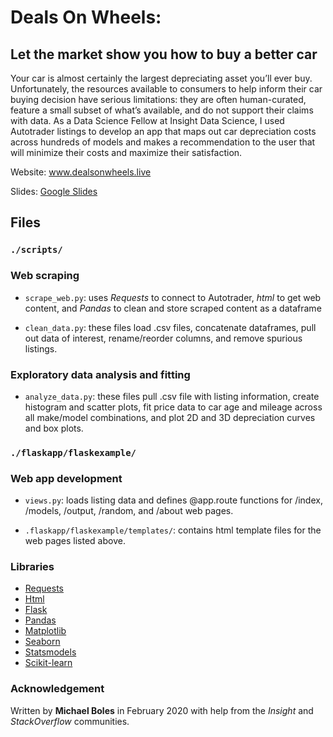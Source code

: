 # Deals On Wheels: 
## Let the market show you how to buy a better car
Your car is almost certainly the largest depreciating asset you’ll ever buy. Unfortunately, the resources available to consumers to help inform their car buying decision have serious limitations: they are often human-curated, feature a small subset of what’s available, and do not support their claims with data. As a Data Science Fellow at Insight Data Science, I used Autotrader listings to develop an app that maps out car depreciation costs across hundreds of models and makes a recommendation to the user that will minimize their costs and maximize their satisfaction. 

Website: www.dealsonwheels.live

Slides: [Google Slides](https://docs.google.com/presentation/d/1KNRXbkX_s0U0u-Yd6xVhzvTzUBxkICbdNbBvkWmaS_M/edit#slide=id.g7d6a2fc1e6_0_0)


## Files

### `./scripts/`

### Web scraping
* `scrape_web.py`: uses *Requests* to connect to Autotrader, *html* to get web content, and *Pandas* to clean and store scraped content as a dataframe

* `clean_data.py`: these files load .csv files, concatenate dataframes, pull out data of interest, rename/reorder columns, and remove spurious listings. 

### Exploratory data analysis and fitting
* `analyze_data.py`: these files pull .csv file with listing information, create histogram and scatter plots, fit price data to car age and mileage across all make/model combinations, and plot 2D and 3D depreciation curves and box plots.

### `./flaskapp/flaskexample/`

### Web app development

* `views.py`: loads listing data and defines @app.route functions for /index, /models, /output, /random, and /about web pages.

* `.flaskapp/flaskexample/templates/`: contains html template files for the web pages listed above.



### Libraries
* [Requests](https://2.python-requests.org/en/master/)
* [Html](https://pypi.org/project/html/)
* [Flask](https://flask.palletsprojects.com/en/1.1.x/)
* [Pandas](https://pandas.pydata.org/)
* [Matplotlib](https://matplotlib.org/)
* [Seaborn](https://seaborn.pydata.org/)
* [Statsmodels](https://www.statsmodels.org/stable/index.html)
* [Scikit-learn](https://scikit-learn.org/stable/)

### Acknowledgement
Written by **Michael Boles** in February 2020 with help from the *Insight* and *StackOverflow* communities.
